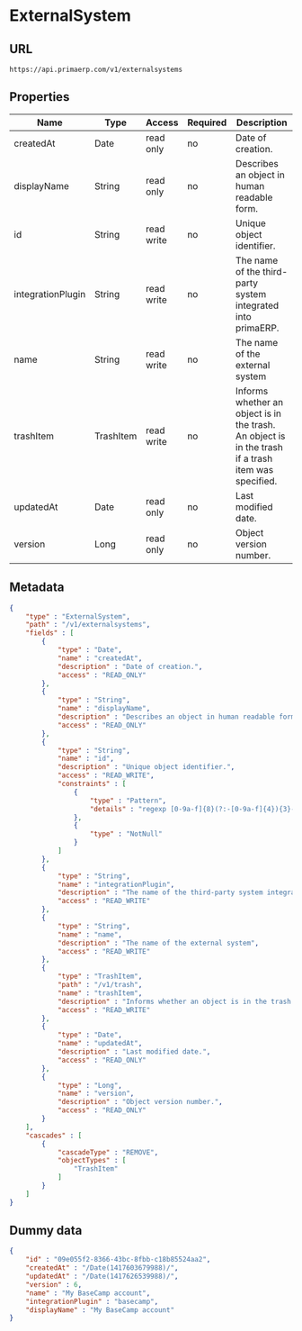 ExternalSystem
==

## URL

	https://api.primaerp.com/v1/externalsystems

## Properties

| Name              | Type      | Access     | Required                                                               | Description                                                                                         |
|-------------------|-----------|------------|------------------------------------------------------------------------|-----------------------------------------------------------------------------------------------------|
| createdAt         | Date      | read only  | no                                                                     | Date of creation.                                                                                   |
| displayName       | String    | read only  | no                                                                     | Describes an object in human readable form.                                                         |
| id                | String    | read write | no                                                                     | Unique object identifier.                                                                           |
| integrationPlugin | String    | read write | no                                                                     | The name of the third-party system integrated into primaERP.                                        |
| name              | String    | read write | no                                                                     | The name of the external system                                                                     |
| trashItem         | TrashItem | read write | no                                                                     | Informs whether an object is in the trash. An object is in the trash if a trash item was specified. |
| updatedAt         | Date      | read only  | no                                                                     | Last modified date.                                                                                 |
| version           | Long      | read only  | no                                                                     | Object version number.                                                                              |

## Metadata

```JSON
{
	"type" : "ExternalSystem",
	"path" : "/v1/externalsystems",
	"fields" : [
		{
			"type" : "Date",
			"name" : "createdAt",
			"description" : "Date of creation.",
			"access" : "READ_ONLY"
		},
		{
			"type" : "String",
			"name" : "displayName",
			"description" : "Describes an object in human readable form.",
			"access" : "READ_ONLY"
		},
		{
			"type" : "String",
			"name" : "id",
			"description" : "Unique object identifier.",
			"access" : "READ_WRITE",
			"constraints" : [
				{
					"type" : "Pattern",
					"details" : "regexp [0-9a-f]{8}(?:-[0-9a-f]{4}){3}-[0-9a-f]{12}"
				},
				{
					"type" : "NotNull"
				}
			]
		},
		{
			"type" : "String",
			"name" : "integrationPlugin",
			"description" : "The name of the third-party system integrated into primaERP.",
			"access" : "READ_WRITE"
		},
		{
			"type" : "String",
			"name" : "name",
			"description" : "The name of the external system",
			"access" : "READ_WRITE"
		},
		{
			"type" : "TrashItem",
			"path" : "/v1/trash",
			"name" : "trashItem",
			"description" : "Informs whether an object is in the trash. An object is in the trash if a trash item was specified.",
			"access" : "READ_WRITE"
		},
		{
			"type" : "Date",
			"name" : "updatedAt",
			"description" : "Last modified date.",
			"access" : "READ_ONLY"
		},
		{
			"type" : "Long",
			"name" : "version",
			"description" : "Object version number.",
			"access" : "READ_ONLY"
		}
	],
	"cascades" : [
		{
			"cascadeType" : "REMOVE",
			"objectTypes" : [
				"TrashItem"
			]
		}
	]
}
```

## Dummy data

```JSON
{
	"id" : "09e055f2-8366-43bc-8fbb-c18b85524aa2",
	"createdAt" : "/Date(1417603679988)/",
	"updatedAt" : "/Date(1417626539988)/",
	"version" : 6,
	"name" : "My BaseCamp account",
	"integrationPlugin" : "basecamp",
	"displayName" : "My BaseCamp account"
}
```
